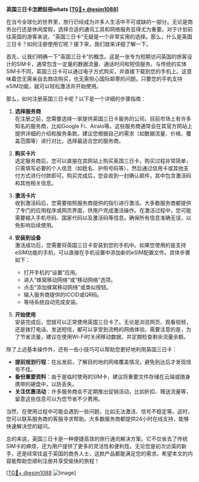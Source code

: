 **英国三日卡怎麽註冊whats [[TG💪+ @esim1088](https://t.me/s/esim1088)]**

在当今全球化的世界里，旅行已经成为许多人生活中不可或缺的一部分。无论是商务出行还是休闲度假，选择合适的通讯工具和网络服务显得尤为重要。对于计划前往英国的游客来说，“英国三日卡”无疑是一个非常实用的选择。那么，什么是英国三日卡？如何注册使用它呢？接下来，我们就来详细了解一下。

首先，让我们明确一下“英国三日卡”的概念。这是一张专为短期访问英国的旅客设计的SIM卡，通常包含一定量的数据流量、通话时间和短信服务。与传统的实体SIM卡不同，英国三日卡可以通过电子方式购买，并直接下载到您的手机上。这意味着您无需亲自去商店购买，也无需担心国际邮寄的问题。只要您的手机支持eSIM功能，就可以轻松激活并开始使用。

那么，如何注册英国三日卡呢？以下是一个详细的步骤指南：

1. **选择服务商**  
   在注册之前，您需要选择一家提供英国三日卡服务的公司。目前市场上有许多知名的服务商，比如Google Fi、Airalo等。这些服务商通常会在其官方网站上提供详细的介绍和服务条款。建议您根据自己的需求（如数据流量、价格、覆盖范围等）进行对比，选择最适合您的服务商。

2. **购买卡片**  
   选定服务商后，您可以直接在其网站上购买英国三日卡。购买过程非常简单，只需填写必要的个人信息（如姓名、护照号码等），然后通过信用卡或其他支付方式进行付款即可。购买完成后，您会收到一封确认邮件，其中包含激活码和其他相关信息。

3. **激活卡片**  
   收到激活码后，您需要按照服务商提供的指引进行激活。大多数服务商都提供了专门的应用程序或网页界面，供用户完成激活操作。在激活过程中，您可能需要输入手机号码、国家代码以及激活码等信息。确保所有信息准确无误，以免影响后续使用。

4. **安装到设备**  
   激活成功后，您需要将英国三日卡安装到您的手机中。如果您使用的是支持eSIM功能的手机，可以直接在手机设置中添加新的eSIM配置文件。具体步骤如下：
   - 打开手机的“设置”应用。
   - 进入“蜂窝移动网络”或“移动网络”选项。
   - 点击“添加蜂窝移动网络”或类似按钮。
   - 输入服务商提供的ICCID或QR码。
   - 等待系统自动完成安装。

5. **开始使用**  
   安装完成后，您就可以正常使用英国三日卡了。无论是浏览网页、观看视频，还是拨打电话、发送短信，都可以享受到流畅的网络体验。需要注意的是，为了节省流量，建议在使用Wi-Fi时关闭移动数据，并定期检查剩余流量余额。

除了上述基本操作外，还有一些小技巧可以帮助您更好地利用英国三日卡：

- **提前规划行程**：在出发前，了解目的地的网络覆盖情况，避免到达后才发现信号不佳。
- **备份重要资料**：由于是临时使用的SIM卡，建议将重要文件存储在云端或随身携带的硬盘中，以防丢失。
- **关注优惠活动**：许多服务商会不定期推出促销活动，比如折扣、赠送流量等，留意这些信息可以为您节省不少费用。

当然，在使用过程中可能会遇到一些问题，比如无法激活、信号不稳定等。这时，您可以联系服务商的客服寻求帮助。大多数服务商都提供24小时在线支持，能够快速解决您的疑问。

总的来说，英国三日卡是一种便捷高效的旅行通讯解决方案。它不仅省去了传统SIM卡的麻烦，还为用户提供了更多的灵活性和便利性。无论您是初次访英的新手，还是经常往返于英国的商务人士，这款产品都能满足您的需求。希望本文的内容能帮助您顺利注册并享受愉快的旅程！

[[TG💪+ @esim1088](https://t.me/s/esim1088) ![Image](https://i.postimg.cc/4NQfJmqS/Snipaste-2025-05-13-00-14-12.png)]